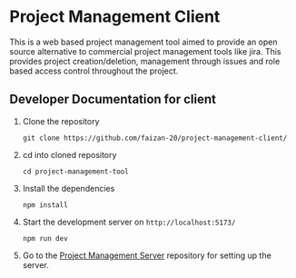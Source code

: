 # Project Management Client

This is a web based project management tool aimed to provide an open source alternative to commercial project management tools like jira. This provides project creation/deletion, management through issues and role based access control throughout the project.

## Developer Documentation for client

1. Clone the repository
   ```
   git clone https://github.com/faizan-20/project-management-client/
   ```
2. cd into cloned repository
   ```
   cd project-management-tool
   ```
3. Install the dependencies
   ```
   npm install
   ```
4. Start the development server on `http://localhost:5173/`
   ```
   npm run dev
   ```
5. Go to the [Project Management Server](https://github.com/Ayush8085/project-management-server) repository for setting up the server.
